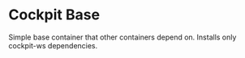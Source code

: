 Cockpit Base
===========================

Simple base container that other containers depend on. Installs only cockpit-ws dependencies.
